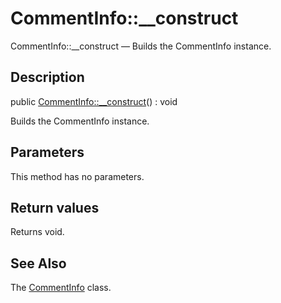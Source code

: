 CommentInfo::__construct
================

CommentInfo::__construct — Builds the CommentInfo instance.

Description
---------------


public [CommentInfo::__construct](https://github.com/lingtalfi/DocTools/blob/master/doc/api/DocTools/Info/CommentInfo/__construct.md)() : void




Builds the CommentInfo instance.




Parameters
--------------

This method has no parameters.


Return values
----------------

Returns void.









See Also
-----------

The [CommentInfo](https://github.com/lingtalfi/DocTools/blob/master/doc/api/DocTools/Info/CommentInfo.md) class.
